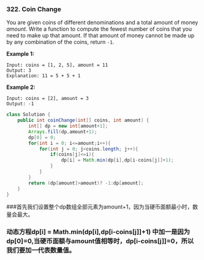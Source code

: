 ### 322. Coin Change

You are given coins of different denominations and a total amount of money *amount*. Write a function to compute the fewest number of coins that you need to make up that amount. If that amount of money cannot be made up by any combination of the coins, return `-1`.

**Example 1:**

```
Input: coins = [1, 2, 5], amount = 11
Output: 3 
Explanation: 11 = 5 + 5 + 1
```

**Example 2:**

```
Input: coins = [2], amount = 3
Output: -1
```

~~~java
class Solution {
    public int coinChange(int[] coins, int amount) {
        int[] dp = new int[amount+1];
        Arrays.fill(dp,amount+1);
        dp[0] = 0;
        for(int i = 0; i<=amount;i++){
            for(int j = 0; j<coins.length; j++){
                if(coins[j]<=i){
                    dp[i] = Math.min(dp[i],dp[i-coins[j]]+1);
                }
            }
        }
        return (dp[amount]>amount)? -1:dp[amount];
    }
}
~~~



###首先我们设置整个dp数组全部元素为amount+1，因为当硬币面额最小时，数量会最大。

### 动态方程dp[i] = Math.min(dp[i],dp[i-coins[j]]+1) 中加一是因为dp[0]=0,当硬币面额与amount值相等时，dp[i-coins[j]]=0，所以我们要加一代表数量值。

